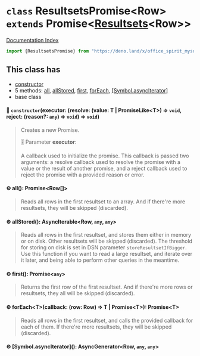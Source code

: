 # `class` ResultsetsPromise\<Row> `extends` Promise\<[Resultsets](../class.Resultsets/README.md)\<Row>>

[Documentation Index](../README.md)

```ts
import {ResultsetsPromise} from "https://deno.land/x/office_spirit_mysql@v0.21.0/mod.ts"
```

## This class has

- [constructor](#-constructorexecutor-resolve-value-t--promiseliket--void-reject-reason-any--void--void)
- 5 methods:
[all](#-all-promiserow),
[allStored](#-allstored-asynciterablerow-any-any),
[first](#-first-promiseany),
[forEach](#-foreachtcallback-row-row--t--promiset-promiset),
[\[Symbol.asyncIterator\]](#-symbolasynciterator-asyncgeneratorrow-any-any)
- base class


#### 🔧 `constructor`(executor: (resolve: (value: T | PromiseLike\<T>) => `void`, reject: (reason?: `any`) => `void`) => `void`)

> Creates a new Promise.
> 
> 🎚️ Parameter **executor**:
> 
> A callback used to initialize the promise. This callback is passed two arguments:
> a resolve callback used to resolve the promise with a value or the result of another promise,
> and a reject callback used to reject the promise with a provided reason or error.



#### ⚙ all(): Promise\<Row\[]>

> Reads all rows in the first resultset to an array.
> And if there're more resultsets, they will be skipped (discarded).



#### ⚙ allStored(): AsyncIterable\<Row, `any`, `any`>

> Reads all rows in the first resultset, and stores them either in memory or on disk.
> Other resultsets will be skipped (discarded).
> The threshold for storing on disk is set in DSN parameter `storeResultsetIfBigger`.
> Use this function if you want to read a large resultset, and iterate over it later,
> and being able to perform other queries in the meantime.



#### ⚙ first(): Promise\<`any`>

> Returns the first row of the first resultset.
> And if there're more rows or resultsets, they all will be skipped (discarded).



#### ⚙ forEach\<T>(callback: (row: Row) => T | Promise\<T>): Promise\<T>

> Reads all rows in the first resultset, and calls the provided callback for each of them.
> If there're more resultsets, they will be skipped (discarded).



#### ⚙ \[Symbol.asyncIterator](): AsyncGenerator\<Row, `any`, `any`>



